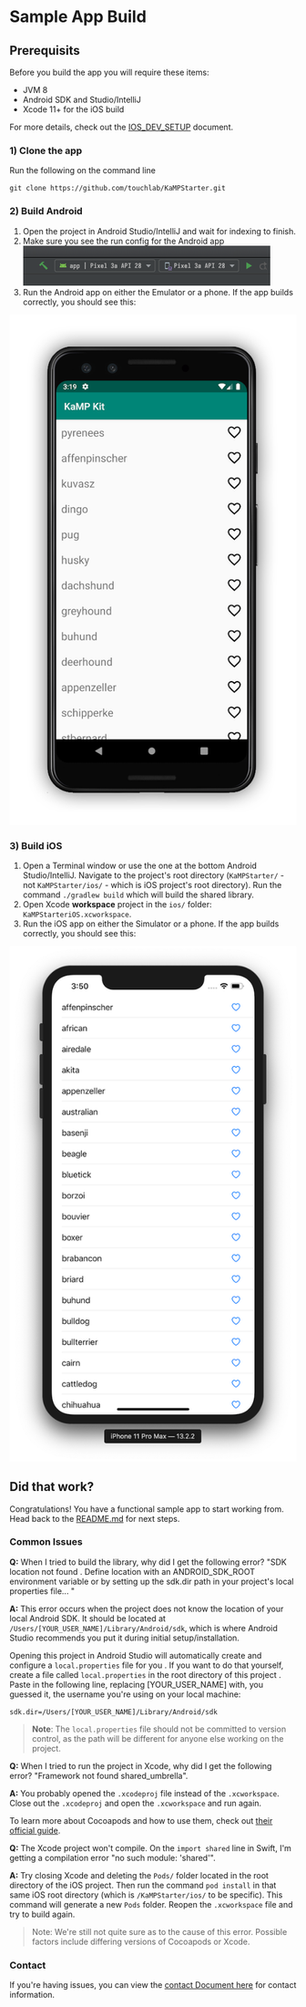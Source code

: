 # Sample App Build

## Prerequisits
Before you build the app you will require these items:

* JVM 8
* Android SDK and Studio/IntelliJ
* Xcode 11+ for the iOS build

For more details, check out the [IOS_DEV_SETUP](IOS_DEV_SETUP.md) document.

### 1) Clone the app
Run the following on the command line
```
git clone https://github.com/touchlab/KaMPStarter.git
```

### 2) Build Android
1. Open the project in Android Studio/IntelliJ and wait for indexing to finish.
1. Make sure you see the run config for the Android app
![](runconfig.png)
1. Run the Android app on either the Emulator or a phone. If the app builds correctly, you should see this:

![](Screenshots/kampScreenshotAndroid.png)

### 3) Build iOS

1. Open a Terminal window or use the one at the bottom Android Studio/IntelliJ. Navigate to the project's root
 directory (`KaMPStarter/` - not `KaMPStarter/ios/` - which is iOS project's root directory). Run the command
  `./gradlew build` which will build the shared library.
1. Open Xcode **workspace** project in the `ios/` folder: `KaMPStarteriOS.xcworkspace`.
1. Run the iOS app on either the Simulator or a phone. If the app builds correctly, you should see this:

![](Screenshots/kampScreenshotiOS.png)

## Did that work?

Congratulations! You have a functional sample app to start working from. Head back to the [README.md](README.md) for next steps.

### Common Issues

**Q:** When I tried to build the library, why did I get the following error? "SDK location not found
. Define location with an ANDROID_SDK_ROOT environment variable or by setting up the sdk.dir path in your project's
 local properties file... "

**A:** This error occurs when the project does not know the location of your local Android SDK. It should be located
 at `/Users/[YOUR_USER_NAME]/Library/Android/sdk`, which is where Android Studio recommends you put it during initial
  setup/installation.

  Opening this project in Android Studio will automatically create and configure a `local.properties` file for you
  . If you want to do that yourself, create a file called `local.properties` in the root directory of this project
  . Paste in the following line, replacing [YOUR_USER_NAME] with, you guessed it, the username you're using on your
   local machine:

```
sdk.dir=/Users/[YOUR_USER_NAME]/Library/Android/sdk
```

>**Note**: The `local.properties` file should not be committed to version control, as the path will be different for
> anyone else working on the project.


**Q:** When I tried to run the project in Xcode, why did I get the following error? "Framework not found
 shared_umbrella".

**A:** You probably opened the `.xcodeproj` file instead of the `.xcworkspace`. Close out the `.xcodeproj` and open
 the `.xcworkspace` and run again.

 To learn more about Cocoapods and how to use them, check out [their official guide](https://guides.cocoapods.org/using/index.html).


**Q:** The Xcode project won't compile. On the `import shared` line in Swift, I'm getting a compilation error "no
 such module: 'shared'".

**A:** Try closing Xcode and deleting the `Pods/` folder located in the root directory of the iOS project. Then run
 the command `pod install` in that same iOS root directory (which is `/KaMPStarter/ios/` to be specific). This
  command will generate a new `Pods` folder. Reopen the `.xcworkspace` file and try to build again.

> Note: We're still not quite sure as to the cause of this error. Possible factors include differing versions of
> Cocoapods or Xcode.

### Contact

If you're having issues, you can view the [contact Document here](https://github.com/touchlab/KaMPStarter/blob/master/CONTACT_US.md) for contact information.
